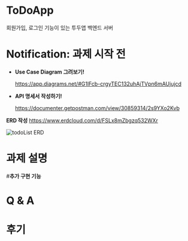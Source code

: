 # ToDoApp
회원가입, 로그인 기능이 있는 투두앱 백엔드 서버

# **Notification: 과제 시작 전**

- **Use Case Diagram 그려보기!**

    https://app.diagrams.net/#G1lFcb-crgyTEC132uhAjTVpn6mAUjujcd
    
- **API 명세서 작성하기!**
    
   https://documenter.getpostman.com/view/30859314/2s9YXo2Kvb  
    
**ERD 작성**
  https://www.erdcloud.com/d/FSLx8mZbgzq532WXr
    
![todoList ERD](https://github.com/leeminju/ToDoApp/assets/19209147/c9ff681b-e6fe-4967-b849-8ea14a4944cd)


  
    

# 과제 설명

        

#**추가 구현 기능**

# Q & A

# 후기
